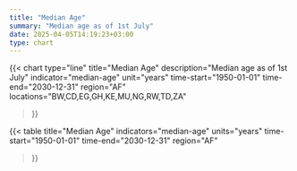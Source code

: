```yaml
---
title: "Median Age"
summary: "Median age as of 1st July"
date: 2025-04-05T14:19:23+03:00
type: chart
---
```


{{< chart
    type="line"
    title="Median Age"
    description="Median age as of 1st July"
    indicator="median-age"
    unit="years"
    time-start="1950-01-01"
    time-end="2030-12-31"
    region="AF"
    locations="BW,CD,EG,GH,KE,MU,NG,RW,TD,ZA"
>}}

{{< table
    title="Median Age"
    indicators="median-age"
    units="years"
    time-start="1950-01-01"
    time-end="2030-12-31"
    region="AF"
>}}
